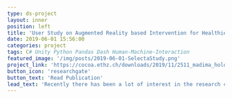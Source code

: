 ```yaml
---
type: ds-project
layout: inner
position: left
title: 'User Study on Augmented Reality based Intervention for Healthier Shopping'
date: 2019-06-01 15:56:00
categories: project
tags: C# Unity Python Pandas Dash Human-Machine-Interaction
featured_image: '/img/posts/2019-06-01-SelectaStudy.png'
project_link: 'https://cocoa.ethz.ch/downloads/2019/11/2511_madima_holoselecta%20(1).pdf'
button_icon: 'researchgate'
button_text: 'Read Publication'
lead_text: 'Recently there has been a lot of interest in the research community in just-in-time interventions for healthier eating. And while some of this has been studied with phones and tablets in mind, very little reserach has been done on the the next generation of displays in the form of spatial computing headsets. To evaluate this I built a augmented reality app that would intefere shopping at a vending machine with health advice based on the nutriscore. We then designed a randomized control trial (N=61) to evaluate the experiment. Finally we used the classic experiment data in combination with new spatial data to evaluate the findinds. Our experiment shows significant improvements in the test group expecially with users that have existing food-literacy.'
---
```

